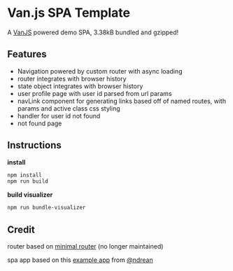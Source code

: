 # Van.js SPA Template

A [VanJS](https://vanjs.org/) powered demo SPA, 3.38kB bundled and gzipped!

## Features

- Navigation powered by custom router with async loading
- router integrates with browser history
- state object integrates with browser history
- user profile page with user id parsed from url params
- navLink component for generating links based off of named routes, with params and active class css styling
- handler for user id not found
- not found page

## Instructions

**install**
```bash
npm install
npm run build
```

**build visualizer**
```bash
npm run bundle-visualizer
```

## Credit
router based on [minimal router](https://github.com/jmhdez/minimal-router) (no longer maintained)

spa app based on this [example app](https://github.com/ndrean/vanjs-dialog-modal) from [@ndrean](https://github.com/ndrean)
